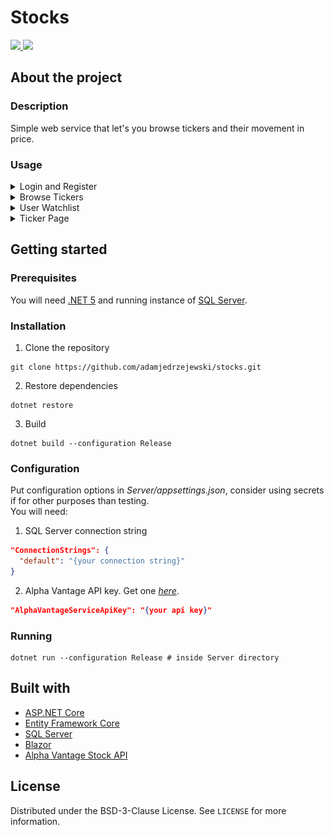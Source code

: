 # Stocks
<p align="left">
  <a href="https://github.com/adamjedrzejewski/stocks/actions/workflows/adajstocks.yml">
    <img src="https://img.shields.io/github/workflow/status/adamjedrzejewski/stocks/Build%20and%20deploy%20.NET%20Core%20app%20to%20Windows%20WebApp%20adajstocks?style=for-the-badge">
  </a>
  <a href="https://github.com/adamjedrzejewski/stocks/blob/main/LICENSE">
    <img src="https://img.shields.io/github/license/adamjedrzejewski/stocks?style=for-the-badge">
  </a>
</p>

<!-- About -->
## About the project
### Description
Simple web service that let's you browse tickers and their movement in price.
### Usage
<details>
  <summary>Login and Register</summary>
  Create an account, login in to your account.
  <img src="screenshots/login_register_page.png">
</details>

<details>
  <summary>Browse Tickers</summary>
  Browse a list of tickers, add tickers to your watchlist.
  <img src="screenshots/browse_tickers.png">
</details>

<details>
  <summary>User Watchlist</summary>
  Browse your ticker watchlist, remove from watchlist.
  <img src="screenshots/watchlist.png">
</details>

<details>
  <summary>Ticker Page</summary>
  See ticker OHLC and Volume charts.
  <img src="screenshots/sample_ticker.png">
</details>

## Getting started
### Prerequisites
You will need [.NET 5](https://dotnet.microsoft.com/download/dotnet/5.0) and running instance of [SQL Server](https://www.microsoft.com/en-us/sql-server/sql-server-downloads).
### Installation
1. Clone the repository
```
git clone https://github.com/adamjedrzejewski/stocks.git
```
2. Restore dependencies
```
dotnet restore
```
3. Build
```
dotnet build --configuration Release
```

### Configuration
Put configuration options in _Server/appsettings.json_, consider using secrets if for other purposes than testing.<br>
You will need:
1. SQL Server connection string
```json
"ConnectionStrings": {
  "default": "{your connection string}"
}
```

2. Alpha Vantage API key. Get one [_here_](https://www.alphavantage.co/support/#api-key).
```json
"AlphaVantageServiceApiKey": "{your api key}"
```

### Running
```
dotnet run --configuration Release # inside Server directory
```

<!-- Built with -->
## Built with
* [ASP.NET Core](https://github.com/dotnet/aspnetcore)
* [Entity Framework Core](https://github.com/dotnet/efcore)
* [SQL Server](https://www.microsoft.com/en-us/sql-server/sql-server-2019)
* [Blazor](https://dotnet.microsoft.com/apps/aspnet/web-apps/blazor)
* [Alpha Vantage Stock API](https://www.alphavantage.co/)

<!-- LICENSE -->
## License
Distributed under the BSD-3-Clause License. See `LICENSE` for more information.
